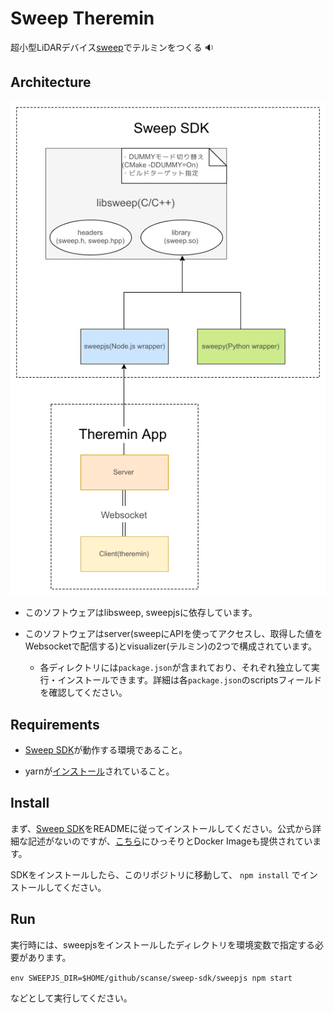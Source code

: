 # Sweep Theremin

超小型LiDARデバイス[sweep](http://scanse.io/)でテルミンをつくる :sound:

## Architecture

![arch](./README-ASSETS/arch.png)

- このソフトウェアはlibsweep, sweepjsに依存しています。

- このソフトウェアはserver(sweepにAPIを使ってアクセスし、取得した値をWebsocketで配信する)とvisualizer(テルミン)の2つで構成されています。
  - 各ディレクトリには```package.json```が含まれており、それぞれ独立して実行・インストールできます。詳細は各```package.json```のscriptsフィールドを確認してください。

## Requirements

- [Sweep SDK](https://github.com/scanse/sweep-sdk)が動作する環境であること。

- yarnが[インストール](https://yarnpkg.com/lang/en/docs/install/)されていること。

## Install

まず、[Sweep SDK](https://github.com/scanse/sweep-sdk)をREADMEに従ってインストールしてください。公式から詳細な記述がないのですが、[こちら](https://hub.docker.com/r/scanse/sweep-sdk/)にひっそりとDocker Imageも提供されています。

SDKをインストールしたら、このリポジトリに移動して、
```npm install```
でインストールしてください。

## Run

実行時には、sweepjsをインストールしたディレクトリを環境変数で指定する必要があります。

``` env SWEEPJS_DIR=$HOME/github/scanse/sweep-sdk/sweepjs npm start ```

などとして実行してください。
